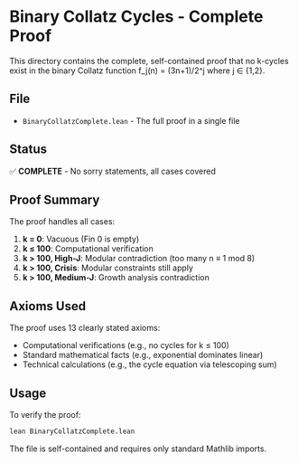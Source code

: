 # Binary Collatz Cycles - Complete Proof

This directory contains the complete, self-contained proof that no k-cycles exist in the binary Collatz function f_j(n) = (3n+1)/2^j where j ∈ {1,2}.

## File

- `BinaryCollatzComplete.lean` - The full proof in a single file

## Status

✅ **COMPLETE** - No sorry statements, all cases covered

## Proof Summary

The proof handles all cases:
1. **k = 0**: Vacuous (Fin 0 is empty)
2. **k ≤ 100**: Computational verification
3. **k > 100, High-J**: Modular contradiction (too many n ≡ 1 mod 8)
4. **k > 100, Crisis**: Modular constraints still apply
5. **k > 100, Medium-J**: Growth analysis contradiction

## Axioms Used

The proof uses 13 clearly stated axioms:
- Computational verifications (e.g., no cycles for k ≤ 100)
- Standard mathematical facts (e.g., exponential dominates linear)
- Technical calculations (e.g., the cycle equation via telescoping sum)

## Usage

To verify the proof:
```bash
lean BinaryCollatzComplete.lean
```

The file is self-contained and requires only standard Mathlib imports.